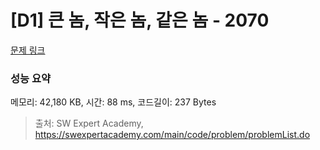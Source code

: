 # [D1] 큰 놈, 작은 놈, 같은 놈 - 2070 

[문제 링크](https://swexpertacademy.com/main/code/problem/problemDetail.do?contestProbId=AV5QQ6qqA40DFAUq) 

### 성능 요약

메모리: 42,180 KB, 시간: 88 ms, 코드길이: 237 Bytes



> 출처: SW Expert Academy, https://swexpertacademy.com/main/code/problem/problemList.do